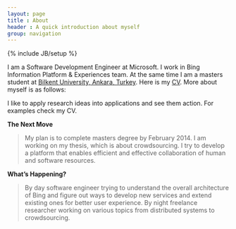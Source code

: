 ```yaml
---
layout: page
title : About
header : A quick introduction about myself
group: navigation
---
```

{% include JB/setup %}

I am a Software Development Engineer at Microsoft. I work in Bing Information Platform & Experiences team. At the same time I am a masters student at [Bilkent University, Ankara, Turkey](http://www.bilkent.edu.tr). Here is my [CV](https://dl.dropboxusercontent.com/u/36697720/docs/MertEminKalender_cv.pdf). More about myself is as follows:

I like to apply research ideas into applications and see them action. For examples check my CV.

**The Next Move**

> My plan is to complete masters degree by February 2014. I am working on my thesis, which is about crowdsourcing. I try to develop a platform that enables efficient and effective collaboration of human and software resources.


**What’s Happening?**

> By day software engineer trying to understand the overall architecture of Bing and figure out ways to develop new services and extend existing ones for better user experience. By night freelance researcher working on various topics from distributed systems to crowdsourcing.